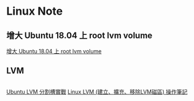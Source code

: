 Linux Note
=======


增大 Ubuntu 18.04 上 root lvm volume
----------

[增大 Ubuntu 18.04 上 root lvm volume](https://blog.moa.tw/2018/12/ubuntu-1804-root-lvm-volume.html)

LVM
----------

```
```
[Ubuntu LVM 分割槽實戰](https://www.itread01.com/content/1549130614.html)
[Linux LVM (建立、擴充、移除LVM磁區) 操作筆記](https://sc8log.blogspot.com/2017/03/linux-lvm-lvm.html)
